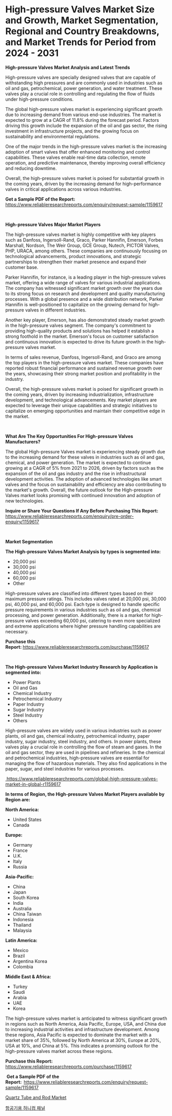 <p><h1>High-pressure Valves Market Size and Growth, Market Segmentation, Regional and Country Breakdowns, and Market Trends for Period from 2024 -  2031</h1></p><p><strong>High-pressure Valves Market Analysis and Latest Trends</strong></p>
<p><p>High-pressure valves are specially designed valves that are capable of withstanding high pressures and are commonly used in industries such as oil and gas, petrochemical, power generation, and water treatment. These valves play a crucial role in controlling and regulating the flow of fluids under high-pressure conditions.</p><p>The global high-pressure valves market is experiencing significant growth due to increasing demand from various end-use industries. The market is expected to grow at a CAGR of 11.8% during the forecast period. Factors driving this growth include the expansion of the oil and gas sector, the rising investment in infrastructure projects, and the growing focus on sustainability and environmental regulations.</p><p>One of the major trends in the high-pressure valves market is the increasing adoption of smart valves that offer enhanced monitoring and control capabilities. These valves enable real-time data collection, remote operation, and predictive maintenance, thereby improving overall efficiency and reducing downtime.</p><p>Overall, the high-pressure valves market is poised for substantial growth in the coming years, driven by the increasing demand for high-performance valves in critical applications across various industries.</p></p>
<p><strong>Get a Sample PDF of the Report:&nbsp;</strong> <a href="https://www.reliableresearchreports.com/enquiry/request-sample/1159617">https://www.reliableresearchreports.com/enquiry/request-sample/1159617</a></p>
<p>&nbsp;</p>
<p><strong>High-pressure Valves Major Market Players</strong></p>
<p><p>The high-pressure valves market is highly competitive with key players such as Danfoss, Ingersoll-Rand, Graco, Parker Hannifin, Emerson, Forbes Marshall, Nordson, The Weir Group, GCE Group, Nutech, PICTOR Valves, PHP, URACA, among others. These companies are continuously focusing on technological advancements, product innovations, and strategic partnerships to strengthen their market presence and expand their customer base.</p><p>Parker Hannifin, for instance, is a leading player in the high-pressure valves market, offering a wide range of valves for various industrial applications. The company has witnessed significant market growth over the years due to its strong focus on research and development and quality manufacturing processes. With a global presence and a wide distribution network, Parker Hannifin is well-positioned to capitalize on the growing demand for high-pressure valves in different industries.</p><p>Another key player, Emerson, has also demonstrated steady market growth in the high-pressure valves segment. The company's commitment to providing high-quality products and solutions has helped it establish a strong foothold in the market. Emerson's focus on customer satisfaction and continuous innovation is expected to drive its future growth in the high-pressure valves market.</p><p>In terms of sales revenue, Danfoss, Ingersoll-Rand, and Graco are among the top players in the high-pressure valves market. These companies have reported robust financial performance and sustained revenue growth over the years, showcasing their strong market position and profitability in the industry.</p><p>Overall, the high-pressure valves market is poised for significant growth in the coming years, driven by increasing industrialization, infrastructure development, and technological advancements. Key market players are expected to leverage their unique capabilities and strategic initiatives to capitalize on emerging opportunities and maintain their competitive edge in the market.</p></p>
<p>&nbsp;</p>
<p><strong>What Are The Key Opportunities For High-pressure Valves Manufacturers?</strong></p>
<p><p>The global High-pressure Valves market is experiencing steady growth due to the increasing demand for these valves in industries such as oil and gas, chemical, and power generation. The market is expected to continue growing at a CAGR of 5% from 2021 to 2026, driven by factors such as the expansion of the oil and gas industry and the rise in infrastructural development activities. The adoption of advanced technologies like smart valves and the focus on sustainability and efficiency are also contributing to the market's growth. Overall, the future outlook for the High-pressure Valves market looks promising with continued innovation and adoption of new technologies.</p></p>
<p><strong>Inquire or Share Your Questions If Any Before Purchasing This Report:</strong> <a href="https://www.reliableresearchreports.com/enquiry/pre-order-enquiry/1159617">https://www.reliableresearchreports.com/enquiry/pre-order-enquiry/1159617</a></p>
<p>&nbsp;</p>
<p><strong>Market Segmentation</strong></p>
<p><strong>The High-pressure Valves Market Analysis by types is segmented into:</strong></p>
<p><ul><li>20,000 psi</li><li>30,000 psi</li><li>40,000 psi</li><li>60,000 psi</li><li>Other</li></ul></p>
<p><p>High-pressure valves are classified into different types based on their maximum pressure ratings. This includes valves rated at 20,000 psi, 30,000 psi, 40,000 psi, and 60,000 psi. Each type is designed to handle specific pressure requirements in various industries such as oil and gas, chemical processing, and power generation. Additionally, there is a market for high-pressure valves exceeding 60,000 psi, catering to even more specialized and extreme applications where higher pressure handling capabilities are necessary.</p></p>
<p><strong>Purchase this Report:&nbsp;</strong><a href="https://www.reliableresearchreports.com/purchase/1159617">https://www.reliableresearchreports.com/purchase/1159617</a></p>
<p>&nbsp;</p>
<p><strong>The High-pressure Valves Market Industry Research by Application is segmented into:</strong></p>
<p><ul><li>Power Plants</li><li>Oil and Gas</li><li>Chemical Industry</li><li>Petrochemical Industry</li><li>Paper Industry</li><li>Sugar Industry</li><li>Steel Industry</li><li>Others</li></ul></p>
<p><p>High-pressure valves are widely used in various industries such as power plants, oil and gas, chemical industry, petrochemical industry, paper industry, sugar industry, steel industry, and others. In power plants, these valves play a crucial role in controlling the flow of steam and gases. In the oil and gas sector, they are used in pipelines and refineries. In the chemical and petrochemical industries, high-pressure valves are essential for managing the flow of hazardous materials. They also find applications in the paper, sugar, and steel industries for various processes.</p></p>
<p><a href="https://www.reliableresearchreports.com/global-high-pressure-valves-market-in-global-r1159617">&nbsp;https://www.reliableresearchreports.com/global-high-pressure-valves-market-in-global-r1159617</a></p>
<p><strong>In terms of Region, the High-pressure Valves Market Players available by Region are:</strong></p>
<p>
    <p> <strong> North America: </strong>
        <ul>
            <li>United States</li>
            <li>Canada</li>
        </ul>
        </p> 
    <p> <strong> Europe: </strong>
        <ul>
            <li>Germany</li>
            <li>France</li>
            <li>U.K.</li>
            <li>Italy</li>
            <li>Russia</li>
        </ul>
        </p> 
    <p> <strong> Asia-Pacific: </strong>
        <ul>
            <li>China</li>
            <li>Japan</li>
            <li>South Korea</li>
            <li>India</li>
            <li>Australia</li>
            <li>China Taiwan</li>
            <li>Indonesia</li>
            <li>Thailand</li>
            <li>Malaysia</li>
        </ul>
        </p> 
    <p> <strong> Latin America: </strong>
        <ul>
            <li>Mexico</li>
            <li>Brazil</li>
            <li>Argentina Korea</li>
            <li>Colombia</li>
        </ul>
        </p> 
    <p> <strong> Middle East & Africa: </strong>
        <ul>
            <li>Turkey</li>
            <li>Saudi</li>
            <li>Arabia</li>
            <li>UAE</li>
            <li>Korea</li>
        </ul>
    </p>
    </p>
<p><p>The high-pressure valves market is anticipated to witness significant growth in regions such as North America, Asia Pacific, Europe, USA, and China due to increasing industrial activities and infrastructure development. Among these regions, Asia Pacific is expected to dominate the market with a market share of 35%, followed by North America at 30%, Europe at 20%, USA at 10%, and China at 5%. This indicates a promising outlook for the high-pressure valves market across these regions.</p></p>
<p><strong>Purchase this Report: </strong><a href="https://www.reliableresearchreports.com/purchase/1159617">https://www.reliableresearchreports.com/purchase/1159617</a></p>
<p>&nbsp;<strong>Get a Sample PDF of the Report:&nbsp;&nbsp;</strong><a href="https://www.reliableresearchreports.com/enquiry/request-sample/1159617">https://www.reliableresearchreports.com/enquiry/request-sample/1159617</a></p>
<p><strong></strong></p>
<p><p><a href="https://github.com/edytherolanlouisejk1miz0wig/Market-Research-Report-List-2/blob/main/quartz-tube-and-rod-market.md">Quartz Tube and Rod Market</a></p><p><a href="https://github.com/lzrvbyqzftro57/Market-Research-Report-List-2/blob/main/361547381223.md">항공기용 허니컴 패널</a></p></p>